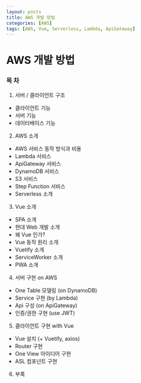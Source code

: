 ```yaml
---
layout: posts
title: AWS 개발 방법
categories: [AWS]
tags: [AWS, Vue, Serverless, Lambda, ApiGateway]
---
```

# AWS 개발 방법

### 목 차
1. 서버 / 클라이언트 구조
 - 클라이언트 기능
 - 서버 기능
 - 데이터베이스 기능
2. AWS 소개
 - AWS 서비스 동작 방식과 비용
 - Lambda 서비스
 - ApiGateway 서비스
 - DynamoDB 서비스
 - S3 서비스
 - Step Function 서비스
 - Serverless 소개
3. Vue 소개
 - SPA 소개
 - 현대 Web 개발 소개
 - 왜 Vue 인가?
 - Vue 동작 원리 소개
 - Vuetify 소개
 - ServiceWorker 소개
 - PWA 소개
4. 서버 구현 on AWS
 - One Table 모델링 (on DynamoDB)
 - Service 구현 (by Lambda)
 - Api 구성 (on ApiGateway)
 - 인증/권한 구현 (use JWT)
5. 클라이언트 구현 with Vue
 - Vue 설치 (+ Vuetify, axios)
 - Router 구현
 - One View 아이디어 구현
 - ASL 컴포넌트 구현
6. 부록
